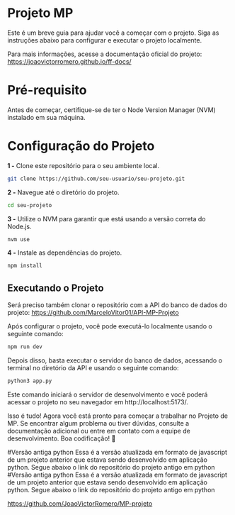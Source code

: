 # Projeto MP
Este é um breve guia para ajudar você a começar com o projeto. Siga as instruções abaixo para configurar e executar o projeto localmente.

Para mais informações, acesse a documentação oficial do projeto:
https://joaovictorromero.github.io/ff-docs/

# Pré-requisito
Antes de começar, certifique-se de ter o Node Version Manager (NVM) instalado em sua máquina.

# Configuração do Projeto
**1 -** Clone este repositório para o seu ambiente local.

```bash
git clone https://github.com/seu-usuario/seu-projeto.git
```
**2 -** Navegue até o diretório do projeto.

```bash
cd seu-projeto
```
**3 -** Utilize o NVM para garantir que está usando a versão correta do Node.js.

```bash
nvm use
```
**4 -** Instale as dependências do projeto.

```bash
npm install
```
## Executando o Projeto
Será preciso também clonar o repositório com a API do banco de dados do projeto:
https://github.com/MarceloVitor01/API-MP-Projeto

Após configurar o projeto, você pode executá-lo localmente usando o seguinte comando:

```bash
npm run dev
```

Depois disso, basta executar o servidor do banco de dados, acessando o terminal no diretório da API e usando o seguinte comando:

```bash
python3 app.py
```

Este comando iniciará o servidor de desenvolvimento e você poderá acessar o projeto no seu navegador em http://localhost:5173/.


Isso é tudo! Agora você está pronto para começar a trabalhar no Projeto de MP. Se encontrar algum problema ou tiver dúvidas, consulte a documentação adicional ou entre em contato com a equipe de desenvolvimento. Boa codificação! 🚀

#Versão antiga python
Essa é a versão atualizada em formato de javascript de um projeto anterior que estava sendo desenvolvido em aplicação python. Segue abaixo o link do repositório do projeto antigo em python
#Versão antiga python
Essa é a versão atualizada em formato de javascript de um projeto anterior que estava sendo desenvolvido em aplicação python. Segue abaixo o link do repositório do projeto antigo em python

https://github.com/JoaoVictorRomero/MP-projeto

